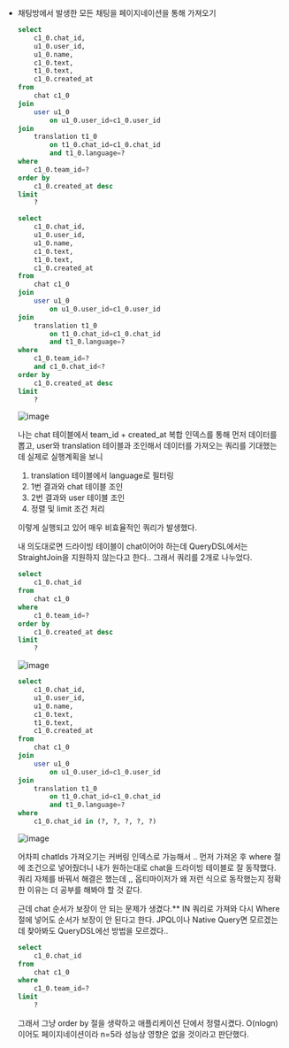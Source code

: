 * 채팅방에서 발생한 모든 채팅을 페이지네이션을 통해 가져오기

  ```sql
  select
      c1_0.chat_id,
      u1_0.user_id,
      u1_0.name,
      c1_0.text,
      t1_0.text,
      c1_0.created_at 
  from
      chat c1_0 
  join
      user u1_0 
          on u1_0.user_id=c1_0.user_id 
  join
      translation t1_0 
          on t1_0.chat_id=c1_0.chat_id 
          and t1_0.language=?
  where
      c1_0.team_id=?
  order by
      c1_0.created_at desc 
  limit
      ?
  ```
  ```sql
  select
      c1_0.chat_id,
      u1_0.user_id,
      u1_0.name,
      c1_0.text,
      t1_0.text,
      c1_0.created_at 
  from
      chat c1_0 
  join
      user u1_0 
          on u1_0.user_id=c1_0.user_id 
  join
      translation t1_0 
          on t1_0.chat_id=c1_0.chat_id 
          and t1_0.language=?
  where
      c1_0.team_id=?
      and c1_0.chat_id<?
  order by
      c1_0.created_at desc 
  limit
      ?
  ```
  ![image](https://github.com/user-attachments/assets/3ffab85d-29be-4554-a558-ef03d2586eee)

  나는 chat 테이블에서 team\_id + created\_at 복합 인덱스를 통해 먼저 데이터를 뽑고, user와 translation 테이블과 조인해서 데이터를 가져오는 쿼리를 기대했는데 실제로 실행계획을 보니

  1. translation 테이블에서 language로 필터링
  2. 1번 결과와 chat 테이블 조인
  3. 2번 결과와 user 테이블 조인
  4. 정렬 및 limit 조건 처리

  이렇게 실행되고 있어 매우 비효율적인 쿼리가 발생했다.
  
  내 의도대로면 드라이빙 테이블이 chat이어야 하는데 QueryDSL에서는 StraightJoin을 지원하지 않는다고 한다..
  그래서 쿼리를 2개로 나누었다.

  ```sql
  select
      c1_0.chat_id 
  from
      chat c1_0 
  where
      c1_0.team_id=?
  order by
      c1_0.created_at desc 
  limit
      ?
  ```
  ![image](https://github.com/user-attachments/assets/ad25dfde-49ad-45df-acc1-d380a1fd30d3)

  ```sql
  select
      c1_0.chat_id,
      u1_0.user_id,
      u1_0.name,
      c1_0.text,
      t1_0.text,
      c1_0.created_at 
  from
      chat c1_0 
  join
      user u1_0 
          on u1_0.user_id=c1_0.user_id 
  join
      translation t1_0 
          on t1_0.chat_id=c1_0.chat_id 
          and t1_0.language=?
  where
      c1_0.chat_id in (?, ?, ?, ?, ?)
  ```
  ![image](https://github.com/user-attachments/assets/010e691a-6477-4d5e-89f3-d19a63610c64)

  어차피 chatIds 가져오기는 커버링 인덱스로 가능해서 .. 먼저 가져온 후 where 절에 조건으로 넣어줬더니 내가 원하는대로 chat을 드라이빙 테이블로 잘 동작했다.
  쿼리 자체를 바꿔서 해결은 했는데 ,, 옵티마이저가 왜 저런 식으로 동작했는지 정확한 이유는 더 공부를 해봐야 할 것 같다.

  근데 chat 순서가 보장이 안 되는 문제가 생겼다.**
  IN 쿼리로 가져와 다시 Where절에 넣어도 순서가 보장이 안 된다고 한다. JPQL이나 Native Query면 모르겠는데 찾아봐도 QueryDSL에선 방법을 모르겠다..

  ```sql
  select
      c1_0.chat_id 
  from
      chat c1_0 
  where
      c1_0.team_id=?
  limit
      ?
  ```
  그래서 그냥 order by 절을 생략하고 애플리케이션 단에서 정렬시켰다. O(nlogn)이어도 페이지네이션이라 n=5라 성능상 영향은 없을 것이라고 판단했다.
